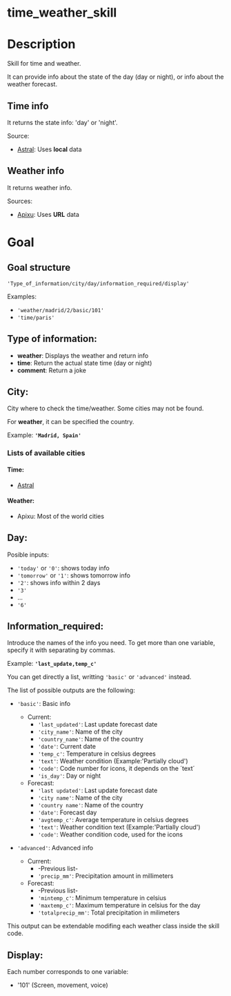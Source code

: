 # time_weather_skill

# Description
Skill for time and weather.

It can provide info about the state of the day (day or night), or info about the weather forecast.

## Time info
It returns the state info: 'day' or 'night'.

Source:
+ [Astral](https://pypi.org/project/astral/): Uses **local** data

## Weather info
It returns weather info.

Sources:
+ [Apixu](https://www.apixu.com/): Uses **URL** data

# Goal
## Goal structure
`'Type_of_information/city/day/information_required/display'`

Examples:
+ `'weather/madrid/2/basic/101'`
+ `'time/paris'`

## Type of information:
+ **weather**: Displays the weather and return info
+ **time**: Return the actual state time (day or night)
+ **comment**: Return a joke

## City:
City where to check the time/weather.
Some cities may not be found.

For **weather**, it can be specified the country.

Example: **`'Madrid, Spain'`**

### Lists of available cities
#### Time:
+ [Astral](https://astral.readthedocs.io/en/stable/index.html#cities)
#### Weather:
+ Apixu: Most of the world cities

## Day:
Posible inputs:
+ `'today'` or `'0'`: shows today info
+ `'tomorrow'` or `'1'`: shows tomorrow info
+ `'2'`: shows info within 2 days
+ `'3'`
+ ...
+ `'6'`


## Information_required:
Introduce the names of the info you need. To get more than one variable, specify it with separating by commas.

Example: **`'last_update,temp_c'`**

You can get directly a list, writting `'basic'` or `'advanced'` instead.

The list of possible outputs are the following:

+ `'basic'`: Basic info
  + Current:
    + `'last_updated'`: Last update forecast date
    + `'city_name'`: Name of the city
    + `'country_name'`: Name of the country
    + `'date'`: Current date
    + `'temp_c'`: Temperature in celsius degrees
    + `'text'`: Weather condition (Example:'Partially cloud')
    + `'code'`: Code number for icons, it depends on the ´text´
    + `'is_day'`: Day or night
  + Forecast:
    + `'last updated'`: Last update forecast date
    + `'city name'`: Name of the city
    + `'country name'`: Name of the country
    + `'date'`: Forecast day
    + `'avgtemp_c'`: Average temperature in celsius degrees
    + `'text'`: Weather condition text (Example:'Partially cloud')
    + `'code'`: Weather condition code, used for the icons

+ `'advanced'`: Advanced info
  + Current:
    + -Previous list-
    + `'precip_mm'`: Precipitation amount in millimeters
  + Forecast:
    + -Previous list-
    + `'mintemp_c'`: Minimum temperature in celsius
    + `'maxtemp_c'`: Maximum temperature in celsius for the day
    + `'totalprecip_mm'`: Total precipitation in milimeters

This output can be extendable modifing each weather class inside the skill code.


## Display:
Each number corresponds to one variable:
+ '101' (Screen, movement, voice)
